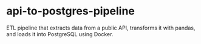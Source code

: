 # api-to-postgres-pipeline
ETL pipeline that extracts data from a public API, transforms it with pandas, and loads it into PostgreSQL using Docker.
